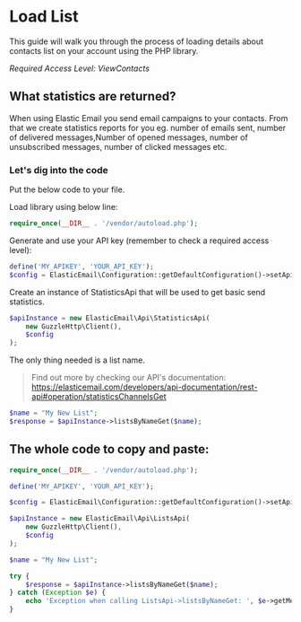 # Load List

This guide will walk you through the process of loading details about contacts list on your account using the PHP library.

*Required Access Level: ViewContacts*

## What statistics are returned?
When using Elastic Email you send email campaigns to your contacts. From that we create statistics reports for you eg. number of emails sent, number of delivered messages,Number of opened messages, number of unsubscribed messages, number of clicked messages etc.

### Let's dig into the code

Put the below code to your file.

Load library using below line:

```php
require_once(__DIR__ . '/vendor/autoload.php');
```

Generate and use your API key (remember to check a required access level): 

```php
define('MY_APIKEY', 'YOUR_API_KEY');
$config = ElasticEmail\Configuration::getDefaultConfiguration()->setApiKey('X-ElasticEmail-ApiKey', MY_APIKEY);
```

Create an instance of StatisticsApi that will be used to get basic send statistics.

```php
$apiInstance = new ElasticEmail\Api\StatisticsApi(
    new GuzzleHttp\Client(),
    $config
);
```

The only thing needed is a list name.

> Find out more by checking our API's documentation: https://elasticemail.com/developers/api-documentation/rest-api#operation/statisticsChannelsGet

```php
$name = "My New List";
$response = $apiInstance->listsByNameGet($name);
```

## The whole code to copy and paste:

```php
require_once(__DIR__ . '/vendor/autoload.php');

define('MY_APIKEY', 'YOUR_API_KEY');

$config = ElasticEmail\Configuration::getDefaultConfiguration()->setApiKey('X-ElasticEmail-ApiKey', MY_APIKEY);

$apiInstance = new ElasticEmail\Api\ListsApi(
    new GuzzleHttp\Client(),
    $config
);

$name = "My New List";

try {
    $response = $apiInstance->listsByNameGet($name);
} catch (Exception $e) {
    echo 'Exception when calling ListsApi->listsByNameGet: ', $e->getMessage(), PHP_EOL;
}
```
